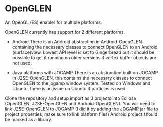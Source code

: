 OpenGLEN
========

An OpenGL (ES) enabler for multiple platforms.

OpenGLEN currently has support for 2 different platforms.

* Android
There is an Android abstraction in Android-OpenGLEN containing the necessary classes to connect OpenGLEN to an Android (surface)view.
Lowest API level is set to Gingerbread but it should be possible to get it running on older versions if vertex buffer objects are not used.

* Java platforms with JOGAMP
There is an abstraction built on JOGAMP in J2SE-OpenGLEN, this contains the necessary classes to connect OpenGLEN to the jogamp window system.
Tested on Windows and Ubuntu, there is an issue on Ubuntu if particles is used. 

Clone the repository and setup import as 3 projects into Eclipse (OpenGLEN, J2SE-OpenGLEN and Android-OpenGLEN).
You will need to link J2SE-OpenGLEN to JOGAMP (I did it by adding the JOGAMP jar file to project properties, make sure to link platform files)
Android project should be marked as a library.
 